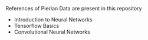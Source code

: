 References of Pierian Data are present in this repository
- Introduction to Neural Networks
- Tensorflow Basics
- Convolutional Neural Networks
